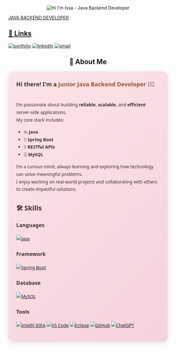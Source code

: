 <p align="center">
  <img src="https://capsule-render.vercel.app/api?type=waving&height=300&color=E65C9C&text=Hi%20I'm%20Issa%20-%20Java%20Backend%20Developer&fontColor=000000&fontSize=45" alt="Hi I'm Issa - Java Backend Developer" />
</p>

<p align="center">
  <a href="https://git.io/typing-svg">
  
  JAVA BACKEND DEVELOPER

## 🔗 Links
[![portfolio](https://img.shields.io/badge/my_portfolio-29ABE2?style=for-the-badge&logo=ko-fi&logoColor=white)](https://katherineoelsner.com/) [![linkedin](https://img.shields.io/badge/linkedin-0A66C2?style=for-the-badge&logo=linkedin&logoColor=white)](https://www.linkedin.com/in/prinzisa-manibale-973583346/) [![email](https://img.shields.io/badge/email-D14836?style=for-the-badge&logo=gmail&logoColor=white)](mailto:issamanibale@gmail.com)


<h2 align="center">🚀 About Me</h2>

<div style="
  background: linear-gradient(135deg, #fbe4e9 0%, #f6d2dc 100%);
  padding: 25px;
  border-radius: 15px;
  box-shadow: 0 4px 15px rgba(0, 0, 0, 0.1);
  line-height: 1.7;
  color: #3D2C2C;
  font-family: 'Segoe UI', Tahoma, Geneva, Verdana, sans-serif;
  max-width: 800px;
  margin: auto;
">
  <strong style="font-size: 1.3em;">
    Hi there! I'm a <span style="color:#A0522D;">Junior Java Backend Developer</span> 👩‍💻
  </strong>
  <br><br>

  I’m passionate about building <strong>reliable</strong>, <strong>scalable</strong>, and <strong>efficient</strong> server-side applications.  
  My core stack includes:
  <ul>
    <li>☕ <strong>Java</strong></li>
    <li>🌱 <strong>Spring Boot</strong></li>
    <li>🔗 <strong>RESTful APIs</strong></li>
    <li>🗄️ <strong>MySQL</strong></li>
  </ul>

  I’m a curious mind, always learning and exploring how technology can solve meaningful problems.  
  I enjoy working on real-world projects and collaborating with others to create impactful solutions.

## 🛠️ Skills

### Languages
[![Java](https://img.shields.io/badge/-Java-007396?style=for-the-badge&logo=java&logoColor=white)](https://www.java.com/)

### Framework
[![Spring Boot](https://img.shields.io/badge/-SpringBoot-6DB33F?style=for-the-badge&logo=springboot&logoColor=white)](https://spring.io/projects/spring-boot)

### Database
[![MySQL](https://img.shields.io/badge/-MySQL-4479A1?style=for-the-badge&logo=mysql&logoColor=white)](https://www.mysql.com/)

### Tools
[![IntelliJ IDEA](https://img.shields.io/badge/-IntelliJ%20IDEA-000000?style=for-the-badge&logo=intellijidea&logoColor=white)](https://www.jetbrains.com/idea/) [![VS Code](https://img.shields.io/badge/-VS_Code-007ACC?style=for-the-badge&logo=visualstudiocode&logoColor=white)](https://code.visualstudio.com/) [![Eclipse](https://img.shields.io/badge/-Eclipse-2C2255?style=for-the-badge&logo=eclipse&logoColor=white)](https://www.eclipse.org/) [![GitHub](https://img.shields.io/badge/-GitHub-181717?style=for-the-badge&logo=github&logoColor=white)](https://github.com/) [![ChatGPT](https://img.shields.io/badge/-ChatGPT-12B886?style=for-the-badge&logo=openai&logoColor=white)](https://chat.openai.com/)


